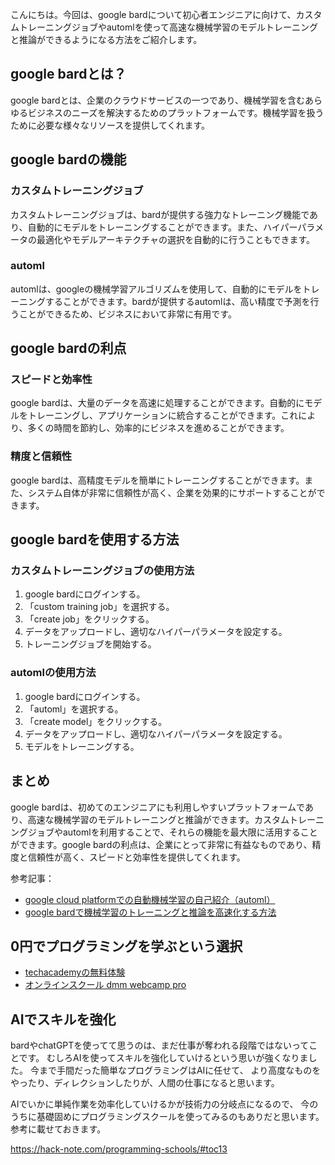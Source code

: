<!--
title:   【起業家向け】google bardで実現する高速な機械学習のモデルトレーニングと推論
tags:    Bard,Google,起業
id:      59578506da64b3f8785a
private: false
-->

こんにちは。今回は、google bardについて初心者エンジニアに向けて、カスタムトレーニングジョブやautomlを使って高速な機械学習のモデルトレーニングと推論ができるようになる方法をご紹介します。

## google bardとは？

google bardとは、企業のクラウドサービスの一つであり、機械学習を含むあらゆるビジネスのニーズを解決するためのプラットフォームです。機械学習を扱うために必要な様々なリソースを提供してくれます。

## google bardの機能

### カスタムトレーニングジョブ

カスタムトレーニングジョブは、bardが提供する強力なトレーニング機能であり、自動的にモデルをトレーニングすることができます。また、ハイパーパラメータの最適化やモデルアーキテクチャの選択を自動的に行うこともできます。

### automl

automlは、googleの機械学習アルゴリズムを使用して、自動的にモデルをトレーニングすることができます。bardが提供するautomlは、高い精度で予測を行うことができるため、ビジネスにおいて非常に有用です。

## google bardの利点

### スピードと効率性

google bardは、大量のデータを高速に処理することができます。自動的にモデルをトレーニングし、アプリケーションに統合することができます。これにより、多くの時間を節約し、効率的にビジネスを進めることができます。

### 精度と信頼性

google bardは、高精度モデルを簡単にトレーニングすることができます。また、システム自体が非常に信頼性が高く、企業を効果的にサポートすることができます。

## google bardを使用する方法

### カスタムトレーニングジョブの使用方法

1. google bardにログインする。
2. 「custom training job」を選択する。
3. 「create job」をクリックする。
4. データをアップロードし、適切なハイパーパラメータを設定する。
5. トレーニングジョブを開始する。

### automlの使用方法

1. google bardにログインする。
2. 「automl」を選択する。
3. 「create model」をクリックする。
4. データをアップロードし、適切なハイパーパラメータを設定する。
5. モデルをトレーニングする。

## まとめ

google bardは、初めてのエンジニアにも利用しやすいプラットフォームであり、高速な機械学習のモデルトレーニングと推論ができます。カスタムトレーニングジョブやautomlを利用することで、それらの機能を最大限に活用することができます。google bardの利点は、企業にとって非常に有益なものであり、精度と信頼性が高く、スピードと効率性を提供してくれます。

参考記事：
- [google cloud platformでの自動機械学習の自己紹介（automl）](https://dev.classmethod.jp/articles/google-cloud-platform-automl/)
- [google bardで機械学習のトレーニングと推論を高速化する方法](https://www.linode.com/docs/guides/google-bard-ml-training/)

## 0円でプログラミングを学ぶという選択
- [techacademyの無料体験](//af.moshimo.com/af/c/click?a_id=2612475&amp;p_id=1555&amp;pc_id=2816&amp;pl_id=22706&amp;url=https%3a%2f%2ftechacademy.jp%2fhtmlcss-trial%3futm_source%3dmoshimo%26utm_medium%3daffiliate%26utm_campaign%3dtextad)
- [オンラインスクール dmm webcamp pro](//af.moshimo.com/af/c/click?a_id=2612482&amp;p_id=1363&amp;pc_id=2297&amp;pl_id=39999&amp;guid=on)

## AIでスキルを強化
bardやchatGPTを使ってて思うのは、まだ仕事が奪われる段階ではないってことです。
むしろAIを使ってスキルを強化していけるという思いが強くなりました。
今まで手間だった簡単なプログラミングはAIに任せて、
より高度なものをやったり、ディレクションしたりが、人間の仕事になると思います。

AIでいかに単純作業を効率化していけるかが技術力の分岐点になるので、
今のうちに基礎固めにプログラミングスクールを使ってみるのもありだと思います。
参考に載せておきます。

https://hack-note.com/programming-schools/#toc13

